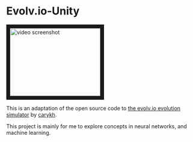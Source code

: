 # Evolv.io-Unity

<a href="http://www.youtube.com/watch?feature=player_embedded&v=OLnv8QaEDL0
" target="_blank"><img src="http://img.youtube.com/vi/OLnv8QaEDL0/0.jpg" 
alt="video screenshot" width="240" height="180" border="10" /></a>

This is an adaptation of the open source code to [the evolv.io evolution simulator](https://github.com/evolvio/evolv.io) by [carykh](https://www.youtube.com/user/carykh).

This project is mainly for me to explore concepts in neural networks, and machine learning.
